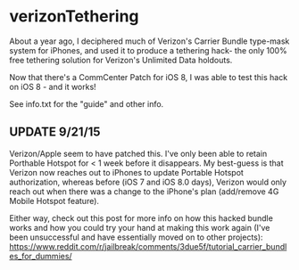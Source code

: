 verizonTethering
================

About a year ago, I deciphered much of Verizon's Carrier Bundle type-mask system for iPhones, and used it to produce a tethering hack- the only 100% free tethering solution for Verizon's Unlimited Data holdouts.

Now that there's a CommCenter Patch for iOS 8, I was able to test this hack on iOS 8 - and it works!

See info.txt for the "guide" and other info.

**UPDATE** 9/21/15
-------------------
Verizon/Apple seem to have patched this. I've only been able to retain Porthable Hotspot for < 1 week before it disappears. My best-guess is that Verizon now reaches out to iPhones to update Portable Hotspot authorization, whereas before (iOS 7 and iOS 8.0 days), Verizon would only reach out when there was a change to the iPhone's plan (add/remove 4G Mobile Hotspot feature).

Either way, check out this post for more info on how this hacked bundle works and how you could try your hand at making this work again (I've been unsuccessful and have essentially moved on to other projects): https://www.reddit.com/r/jailbreak/comments/3due5f/tutorial_carrier_bundles_for_dummies/
